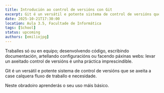 ```yaml
---
title: Introdución ao control de versións con Git
excerpt: Git é un versátil e potente sistema de control de versións que se axeita a case calquera fluxo de traballo e necesidade. Neste obradoiro aprenderás o seu uso máis básico.
date: 2025-10-21T17:30:00
location: Aula 3.5, Facultade de Informática
tags: [School]
status: upcoming
authors: [emiliojpg]
---
```


Traballes só ou en equipo; desenvolvendo código, escribindo documentación, artellando configuracións ou facendo páxinas webs: levar un axeitado control de versións é unha práctica imprescindible.

Git é un versátil e potente sistema de control de versións que se axeita a case calquera fluxo de traballo e necesidade.

Neste obradoiro aprenderás o seu uso máis básico.
